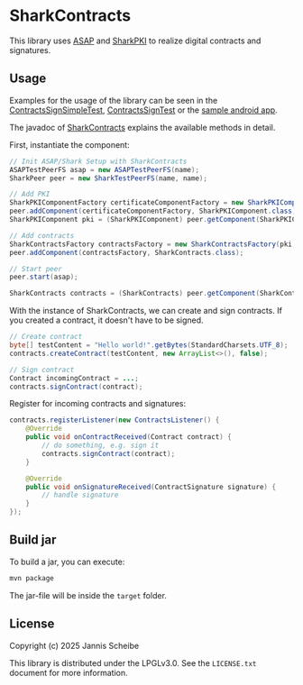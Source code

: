 # SharkContracts

This library uses [ASAP](https://github.com/SharedKnowledge/ASAPJava) and [SharkPKI](https://github.com/SharedKnowledge/SharkPKI) to realize digital contracts and signatures.

## Usage

Examples for the usage of the library can be seen in the [ContractsSignSimpleTest](https://github.com/RocketJannis/SharkContracts/blob/master/src/test/java/net/sharksystem/contracts/ContractsSignSimpleTest.java), [ContractsSignTest](https://github.com/RocketJannis/SharkContracts/blob/master/src/test/java/net/sharksystem/contracts/ContractsSignTest.java) or the [sample android app](https://github.com/RocketJannis/SharkContractsSample).

The javadoc of [SharkContracts](https://github.com/RocketJannis/SharkContracts/blob/master/src/main/java/net/sharksystem/contracts/SharkContracts.java) explains the available methods in detail.

First, instantiate the component:

```java
// Init ASAP/Shark Setup with SharkContracts
ASAPTestPeerFS asap = new ASAPTestPeerFS(name);
SharkPeer peer = new SharkTestPeerFS(name, name);

// Add PKI
SharkPKIComponentFactory certificateComponentFactory = new SharkPKIComponentFactory();
peer.addComponent(certificateComponentFactory, SharkPKIComponent.class);
SharkPKIComponent pki = (SharkPKIComponent) peer.getComponent(SharkPKIComponent.class);

// Add contracts
SharkContractsFactory contractsFactory = new SharkContractsFactory(pki, new TemporaryInMemoryStorage());
peer.addComponent(contractsFactory, SharkContracts.class);

// Start peer
peer.start(asap);

SharkContracts contracts = (SharkContracts) peer.getComponent(SharkContracts.class);
```

With the instance of SharkContracts, we can create and sign contracts. If you created a contract, it doesn't have to be signed.

```java
// Create contract
byte[] testContent = "Hello world!".getBytes(StandardCharsets.UTF_8);
contracts.createContract(testContent, new ArrayList<>(), false);

// Sign contract
Contract incomingContract = ...;
contracts.signContract(contract);
```

Register for incoming contracts and signatures:

```java
contracts.registerListener(new ContractsListener() {
    @Override
    public void onContractReceived(Contract contract) {
        // do something, e.g. sign it
        contracts.signContract(contract);
    }

    @Override
    public void onSignatureReceived(ContractSignature signature) {
        // handle signature
    }
});
```

## Build jar

To build a jar, you can execute:

```bash
mvn package
```

The jar-file will be inside the `target` folder.

## License

Copyright (c) 2025 Jannis Scheibe

This library is distributed under the LPGLv3.0. See the `LICENSE.txt` document for more information.